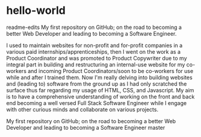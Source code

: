 # hello-world
readme-edits
My first repository on GitHub; on the road to becoming a better Web Developer and leading to becoming a Software Engineer.

  I used to maintain websites for non-profit and for-profit companies in a various paid internships/apprenticeships, then I went on the work as a Product Coordinator and was promoted to Product Copywriter due to my integral part in building and restructuring an internal-use website for my co-workers and incoming Product Coordinators/soon to be co-workers for use while and after I trained them.
  Now I'm really delving into building websites and (leading to) software from the ground up as I had only scratched the surface thus far regarding my usage of HTML, CSS, and Javascript. My aim is to have a comprehensive understanding of working on the front and back end becoming a well versed Full Stack Software Engineer while I engage with other curious minds and collaborate on various projects.
 
My first repository on GitHub; on the road to becoming a better Web Developer and leading to becoming a Software Engineer
master
